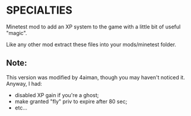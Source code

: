 SPECIALTIES
===========
Minetest mod to add an XP system to the game with a little bit of useful "magic".

Like any other mod extract these files into your mods/minetest folder.

Note:
-----
This version was modified by 4aiman, though you may haven't noticed it.
Anyway, I had:
 - disabled XP gain if you're a ghost;
 - make granted "fly" priv to expire after 80 sec;
 - etc...
